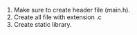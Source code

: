 1. Make sure to create header file (main.h).
2. Create all file with extension .c 
3. Create static library.
